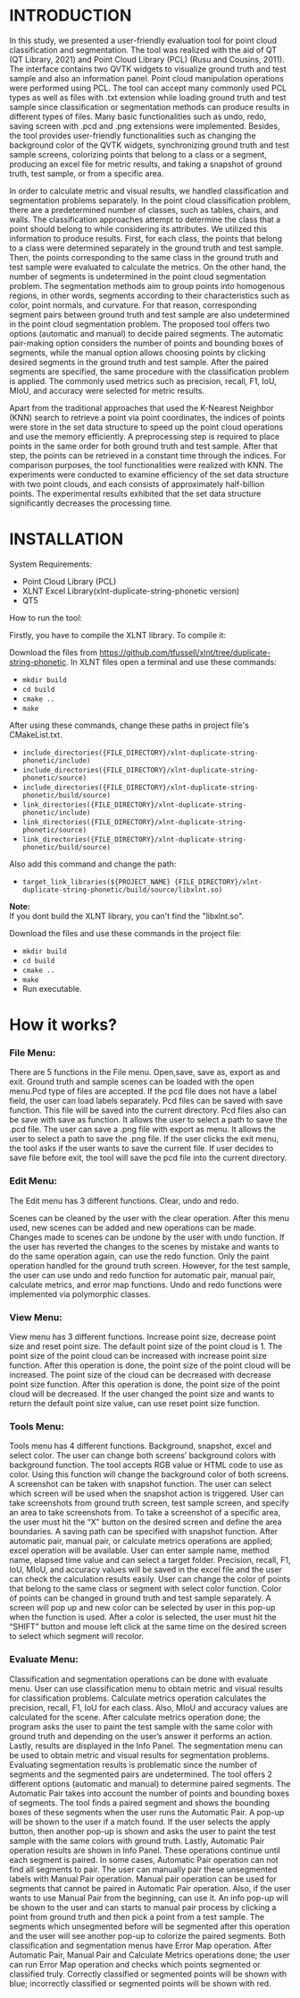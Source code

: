 # INTRODUCTION

In this study, we presented a user-friendly evaluation tool for point cloud classification and segmentation. The tool was realized with the aid of QT (QT Library, 2021) and Point Cloud Library (PCL) (Rusu and Cousins, 2011). The interface contains two QVTK widgets to visualize ground truth and test sample and also an information panel. Point cloud manipulation operations were performed using PCL. The tool can accept many commonly used PCL types as well as files with .txt extension while loading ground truth and test sample since classification or segmentation methods can produce results in different types of files. Many basic functionalities such as undo, redo, saving screen with .pcd and .png extensions were implemented. Besides, the tool provides user-friendly functionalities such as changing the background color of the QVTK widgets, synchronizing ground truth and test sample screens, colorizing points that belong to a class or a segment, producing an excel file for metric results, and taking a snapshot of ground truth, test sample, or from a specific area.

In order to calculate metric and visual results, we handled classification and segmentation problems separately. In the point cloud classification problem, there are a predetermined number of classes, such as tables, chairs, and walls. The classification approaches attempt to determine the class that a point should belong to while considering its attributes. We utilized this information to produce results. First, for each class, the points that belong to a class were determined separately in the ground truth and test sample. Then, the points corresponding to the same class in the ground truth and test sample were evaluated to calculate the metrics. On the other hand, the number of segments is undetermined in the point cloud segmentation problem. The segmentation methods aim to group points into homogenous regions, in other words, segments according to their characteristics such as color, point normals, and curvature. For that reason, corresponding segment pairs between ground truth and test sample are also undetermined in the point cloud segmentation problem. The proposed tool offers two options (automatic and manual) to decide paired segments. The automatic pair-making option considers the number of points and bounding boxes of segments, while the manual option allows choosing points by clicking desired segments in the ground truth and test sample. After the paired segments are specified, the same procedure with the classification problem is applied. The commonly used metrics such as precision, recall, F1, IoU, MIoU, and accuracy were selected for metric results.  

Apart from the traditional approaches that used the K-Nearest Neighbor (KNN) search to retrieve a point via point coordinates, the indices of points were store in the set data structure to speed up the point cloud operations and use the memory efficiently.  A preprocessing step is required to place points in the same order for both ground truth and test sample. After that step, the points can be retrieved in a constant time through the indices. For comparison purposes, the tool functionalities were realized with KNN. The experiments were conducted to examine efficiency of the set data structure with two point clouds, and each consists of approximately half-billion points. The experimental results exhibited that the set data structure significantly decreases the processing time.  

# INSTALLATION

System Requirements:

- Point Cloud Library (PCL)
- XLNT Excel Library(xlnt-duplicate-string-phonetic version)
- QT5 

How to run the tool:

Firstly, you have to compile the XLNT library. To compile it:

Download the files from https://github.com/tfussell/xlnt/tree/duplicate-string-phonetic.
In XLNT files open a terminal and use these commands:

- `mkdir build`
- `cd build`
- `cmake ..`
- `make`

After using these commands, change these paths in project file's CMakeList.txt.

- `include_directories({FILE_DIRECTORY}/xlnt-duplicate-string-phonetic/include)`
- `include_directories({FILE_DIRECTORY}/xlnt-duplicate-string-phonetic/source)`
- `include_directories({FILE_DIRECTORY}/xlnt-duplicate-string-phonetic/build/source)`
- `link_directories({FILE_DIRECTORY}/xlnt-duplicate-string-phonetic/include)`
- `link_directories({FILE_DIRECTORY}/xlnt-duplicate-string-phonetic/source)`
- `link_directories({FILE_DIRECTORY}/xlnt-duplicate-string-phonetic/build/source)`

Also add this command and change the path:

- `target_link_libraries(${PROJECT_NAME} {FILE_DIRECTORY}/xlnt-duplicate-string-phonetic/build/source/libxlnt.so)`

**Note:**  
If you dont build the XLNT library, you can't find the "libxlnt.so".


Download the files and use these commands in the project file:

- `mkdir build`
- `cd build`
- `cmake ..`
- `make`
- Run executable.

# How it works?

### File Menu:

There are 5 functions in the File menu. Open,save, save as, export as and exit. 
Ground truth and sample scenes can be loaded with the open menu.Pcd type of files are accepted. If the pcd file does not have a label field, the user can load labels separately.
Pcd files can be saved with save function. This file will be saved into the current directory. 
Pcd files also can be save with save as function. It allows the user to select a path to save the .pcd file.
The user can save a .png file with export as menu. It allows the user to select a path to save the .png file.
If the user clicks the exit menu, the tool asks if the user wants to save the current file. If user decides to save file before exit, the tool will save the pcd file into the current directory.

### Edit Menu:

The Edit menu has 3 different functions. Clear, undo and redo. 

Scenes can be cleaned by the user with the clear operation. After this menu used, new scenes can be added and new operations can be made.
Changes made to scenes can be undone by the user with undo function. If the user has reverted the changes to the scenes by mistake and wants to do the same operation again, can use the redo function. Only the paint operation handled for the ground truth screen. However, for the test sample, the user can use undo and redo function for automatic pair, manual pair, calculate metrics, and error map functions. Undo and redo functions were implemented via polymorphic classes.

### View Menu: 

View menu has 3 different functions. Increase point size, decrease point size and reset point size. The default point size of the point cloud is 1.
The point size of the point cloud can be increased with increase point size function. After this operation is done, the point size of the point cloud will be increased.
The point size of the cloud can be decreased with decrease point size function. After this operation is done, the point size of the point cloud will be decreased.
If the user changed the point size and wants to return the default point size value, can use reset point size function.

### Tools Menu: 

Tools menu has 4 different functions. Background, snapshot, excel and select color.
The user can change both screens’ background colors with background function. The tool accepts RGB value or HTML code to use as color. Using this function will change the background color of both screens.
A screenshot can be taken with snapshot function. The user can select which screen will be used when the snapshot action is triggered. User can take screenshots from ground truth screen, test sample screen, and specify an area to take screenshots from. To take a screenshot of a specific area, the user must hit the “X” button on the desired screen and define the area boundaries. A saving path can be specified with snapshot function.
After automatic pair, manual pair, or calculate metrics operations are applied; excel operation will be available. User can enter sample name, method name, elapsed time value and can select a target folder. Precision, recall, F1, IoU, MIoU, and accuracy values will be saved in the excel file and the user can check the calculation results easily.
User can change the color of points that belong to the same class or segment with select color function. Color of points can be changed in ground truth and test sample separately. A screen will pop up and new color can be selected by user in this pop-up when the function is used. After a color is selected, the user must hit the “SHIFT” button and mouse left click at the same time on the desired screen to select which segment will recolor. 

### Evaluate Menu:

Classification and segmentation operations can be done with evaluate menu. 
User can use classification menu to obtain metric and visual results for classification problems. Calculate metrics operation calculates the precision, recall, F1, IoU for each class. Also, MIoU and accuracy values are calculated for the scene. After calculate metrics operation done; the program asks the user to paint the test sample with the same color with ground truth and depending on the user’s answer it performs an action. Lastly, results are displayed in the Info Panel.
The segmentation menu can be used to obtain metric and visual results for segmentation problems. Evaluating segmentation results is problematic since the number of segments and the segmented pairs are undetermined. The tool offers 2 different options (automatic and manual) to determine paired segments. 
The Automatic Pair takes into account the number of points and bounding boxes of segments. The tool finds a paired segment and shows the bounding boxes of these segments when the user runs the Automatic Pair. A pop-up will be shown to the user if a match found. If the user selects the apply button, then another pop-up is shown and asks the user to paint the test sample with the same colors with ground truth. Lastly, Automatic Pair operation results are shown in Info Panel. These operations continue until each segment is paired. In some cases, Automatic Pair operation can not find all segments to pair. The user can manually pair these unsegmented labels with Manual Pair operation.
Manual pair operation can be used for segments that cannot be paired in Automatic Pair operation. Also, if the user wants to use Manual Pair from the beginning, can use it. An info pop-up will be shown to the user and can starts to manual pair process by clicking a point from ground truth and then pick a point from a test sample. The segments which unsegmented before will be segmented after this operation and the user will see another pop-up to colorize the paired segments.
Both classification and segmentation menus have Error Map operation. After Automatic Pair, Manual Pair and Calculate Metrics operations done; the user can run Error Map operation and checks which points segmented or classified truly. Correctly classified or segmented points will be shown with blue; incorrectly classified or segmented points will be shown with red. 


